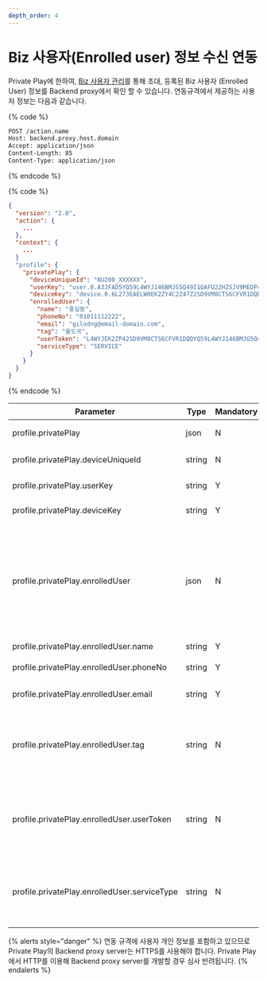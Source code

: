 ```yaml
---
depth_order: 4
---
```


# Biz 사용자(Enrolled user) 정보 수신 연동

Private Play에 한하여, [Biz 사용자 관리](../../../work-with-nugu-biz/manage-enrolled-user)를 통해 초대, 등록된 Biz 사용자 (Enrolled User) 정보를 Backend proxy에서 확인 할 수 있습니다. 연동규격에서 제공하는 사용자 정보는 다음과 같습니다.

{% code %}
```bash
POST /action.name
Host: backend.proxy.host.domain
Accept: application/json
Content-Length: 85
Content-Type: application/json
```
{% endcode %}

{% code %}
```json
{
  "version": "2.0",
  "action": {
    ...
  },
  "context": {
    ...
  }
  "profile": {
    "privatePlay": {
      "deviceUniqueId": "NU200_XXXXXX",
      "userKey": "user.0.A3JFAD5YQ59L4WYJ146BMJG5Q49I1QAFU22HZSJV9MEDP46KNFDF05YNPAY1P22G",
      "deviceKey": "device.0.6L273EAELW0EK2ZY4C2Z47Z2SD9VM8CTS6CFVR1DQD355W6ZUD92L01ZIQXPRRSD",
      "enrolledUser": {
        "name": "홍길동",
        "phoneNo": "01011112222",
        "email": "gilodng@email-domain.com",
        "tag": "율도국",
        "userToken": "L4WYJEK2ZP42SD9VM8CTS6CFVR1DQDYQ59L4WYJ146BMJG5Q49I1QAFU2",
        "serviceType": "SERVICE"
      }
    }
  }
}
```
{% endcode %}

| Parameter                                     | Type    | Mandatory  | 설명                                                                                                                                                              |
|-----------------------------------------------|---------|------------|-----------------------------------------------------------------------------------------------------------------------------------------------------------------|
| profile.privatePlay                           | json    | N          | Private Play인 경우에만 추가                                                                                                                                           |
| profile.privatePlay.deviceUniqueId            | string  | N          | 스피커 하단에 표기된 등록번호                                                                                                                                                |
| profile.privatePlay.userKey                   | string  | Y          | 익명 처리한 user id                                                                                                                                                  |
| profile.privatePlay.deviceKey                 | string  | Y          | 익명 처리한 device id                                                                                                                                                |
| profile.privatePlay.enrolledUser              | json    | N          | 초대 사용자(enrolled user)인 경우의 정보<br/>Biz 전용 디바이스로 연결된 Private Play 경우 deviceUniqueId, userKey, deviceKey만 수신할 수 있습니다.                                              |
| profile.privatePlay.enrolledUser.name         | string  | Y          | 초대 사용자 이름                                                                                                                                                       |
| profile.privatePlay.enrolledUser.phoneNo      | string  | Y          | 초대 사용자 전화번호                                                                                                                                                     |
| profile.privatePlay.enrolledUser.email        | string  | Y          | 초대 사용자 이메일                                                                                                                                                      |
| profile.privatePlay.enrolledUser.tag          | string  | N          | 초대 사용자 추가 정보 (대리점 코드, 사번, 인트라넷 사용자 아이디 등 필요한 정보를 넣어서 이용)                                                                                                        |
| profile.privatePlay.enrolledUser.userToken    | string  | N          | 초대 사용자에게 [Biz 사용자 API Token 생성](../../../work-with-nugu-biz/biz-api/api-enrolleduser/biz-1/api-enrolleduser-createtoken) 과정에 생성한 Token 정보, Biz Kit 정식판 퍼블리셔 전용  |
| profile.privatePlay.enrolledUser.serviceType  | string  | N          | 초대 받아 등록된 사용자의 초대 유형, Biz Kit 정식판 퍼블리셔 전용 (PLAY, SERVICE)                                                                                                       |

{% alerts style="danger" %}
연동 규격에 사용자 개인 정보를 포함하고 있으므로 Private Play의 Backend proxy server는 HTTPS를 사용해야 합니다. Private Play에서 HTTP를 이용해 Backend proxy server를 개발할 경우 심사 반려됩니다.
{% endalerts %}

